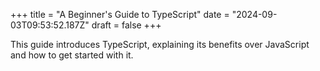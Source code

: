 +++
title = "A Beginner's Guide to TypeScript"
date = "2024-09-03T09:53:52.187Z"
draft = false
+++

  This guide introduces TypeScript, explaining its benefits over JavaScript and how to get started with it.
        